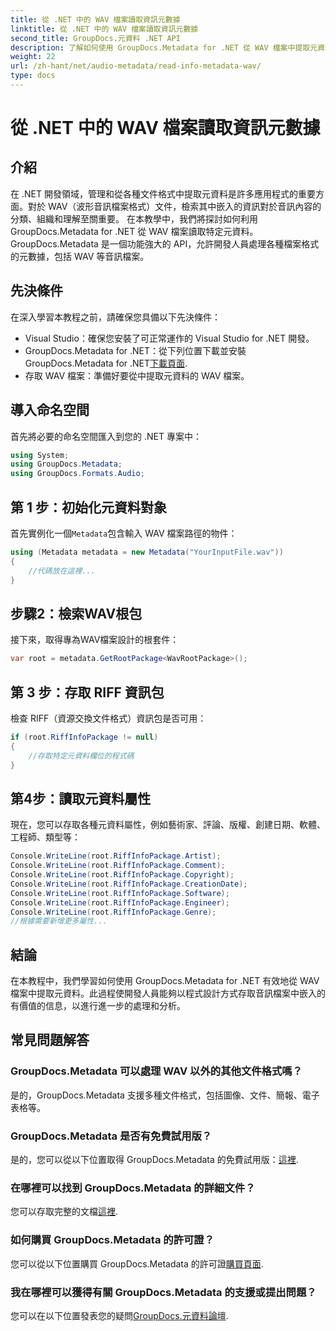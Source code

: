 ```yaml
---
title: 從 .NET 中的 WAV 檔案讀取資訊元數據
linktitle: 從 .NET 中的 WAV 檔案讀取資訊元數據
second_title: GroupDocs.元資料 .NET API
description: 了解如何使用 GroupDocs.Metadata for .NET 從 WAV 檔案中提取元資料。深入研究此逐步教程，並利用元資料進行音訊檔案管理。
weight: 22
url: /zh-hant/net/audio-metadata/read-info-metadata-wav/
type: docs
---
```

# 從 .NET 中的 WAV 檔案讀取資訊元數據

## 介紹
在 .NET 開發領域，管理和從各種文件格式中提取元資料是許多應用程式的重要方面。對於 WAV（波形音訊檔案格式）文件，檢索其中嵌入的資訊對於音訊內容的分類、組織和理解至關重要。
在本教學中，我們將探討如何利用 GroupDocs.Metadata for .NET 從 WAV 檔案讀取特定元資料。 GroupDocs.Metadata 是一個功能強大的 API，允許開發人員處理各種檔案格式的元數據，包括 WAV 等音訊檔案。
## 先決條件
在深入學習本教程之前，請確保您具備以下先決條件：
- Visual Studio：確保您安裝了可正常運作的 Visual Studio for .NET 開發。
-  GroupDocs.Metadata for .NET：從下列位置下載並安裝 GroupDocs.Metadata for .NET[下載頁面](https://releases.groupdocs.com/metadata/net/).
- 存取 WAV 檔案：準備好要從中提取元資料的 WAV 檔案。

## 導入命名空間
首先將必要的命名空間匯入到您的 .NET 專案中：
```csharp
using System;
using GroupDocs.Metadata;
using GroupDocs.Formats.Audio;
```
## 第 1 步：初始化元資料對象
首先實例化一個`Metadata`包含輸入 WAV 檔案路徑的物件：
```csharp
using (Metadata metadata = new Metadata("YourInputFile.wav"))
{
    //代碼放在這裡...
}
```
## 步驟2：檢索WAV根包
接下來，取得專為WAV檔案設計的根套件：
```csharp
var root = metadata.GetRootPackage<WavRootPackage>();
```
## 第 3 步：存取 RIFF 資訊包
檢查 RIFF（資源交換文件格式）資訊包是否可用：
```csharp
if (root.RiffInfoPackage != null)
{
    //存取特定元資料欄位的程式碼
}
```
## 第4步：讀取元資料屬性
現在，您可以存取各種元資料屬性，例如藝術家、評論、版權、創建日期、軟體、工程師、類型等：
```csharp
Console.WriteLine(root.RiffInfoPackage.Artist);
Console.WriteLine(root.RiffInfoPackage.Comment);
Console.WriteLine(root.RiffInfoPackage.Copyright);
Console.WriteLine(root.RiffInfoPackage.CreationDate);
Console.WriteLine(root.RiffInfoPackage.Software);
Console.WriteLine(root.RiffInfoPackage.Engineer);
Console.WriteLine(root.RiffInfoPackage.Genre);
//根據需要新增更多屬性...
```

## 結論
在本教程中，我們學習如何使用 GroupDocs.Metadata for .NET 有效地從 WAV 檔案中提取元資料。此過程使開發人員能夠以程式設計方式存取音訊檔案中嵌入的有價值的信息，以進行進一步的處理和分析。

## 常見問題解答
### GroupDocs.Metadata 可以處理 WAV 以外的其他文件格式嗎？
是的，GroupDocs.Metadata 支援多種文件格式，包括圖像、文件、簡報、電子表格等。
### GroupDocs.Metadata 是否有免費試用版？
是的，您可以從以下位置取得 GroupDocs.Metadata 的免費試用版：[這裡](https://releases.groupdocs.com/).
### 在哪裡可以找到 GroupDocs.Metadata 的詳細文件？
您可以存取完整的文檔[這裡](https://tutorials.groupdocs.com/metadata/net/).
### 如何購買 GroupDocs.Metadata 的許可證？
您可以從以下位置購買 GroupDocs.Metadata 的許可證[購買頁面](https://purchase.groupdocs.com/buy).
### 我在哪裡可以獲得有關 GroupDocs.Metadata 的支援或提出問題？
您可以在以下位置發表您的疑問[GroupDocs.元資料論壇](https://forum.groupdocs.com/c/metadata/14).